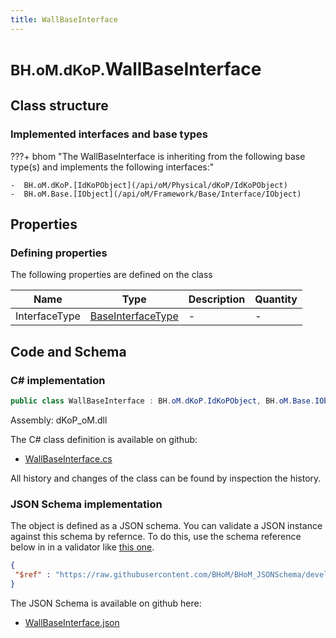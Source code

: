```yaml
---
title: WallBaseInterface
---
```


# <small>BH.oM.dKoP.</small>**WallBaseInterface**



## Class structure

### Implemented interfaces and base types

???+ bhom "The WallBaseInterface is inheriting from the following base type(s) and implements the following interfaces:"

    -  BH.oM.dKoP.[IdKoPObject](/api/oM/Physical/dKoP/IdKoPObject)
    -  BH.oM.Base.[IObject](/api/oM/Framework/Base/Interface/IObject)


## Properties



### Defining properties

The following properties are defined on the class

| Name             | Type             | Description      | Quantity         |
|------------------|------------------|------------------|------------------|
| InterfaceType | [BaseInterfaceType](/api/oM/Physical/dKoP/Interfaces/Enums/BaseInterfaceType) | - | - |


## Code and Schema

### C# implementation

``` C# title="C#"
public class WallBaseInterface : BH.oM.dKoP.IdKoPObject, BH.oM.Base.IObject
```

Assembly: dKoP_oM.dll

The C# class definition is available on github:

- [WallBaseInterface.cs](https://github.com/BHoM/dKoP_Toolkit/blob/develop/dKoP_oM/Interfaces\WallBaseInterface.cs)

All history and changes of the class can be found by inspection the history.
### JSON Schema implementation

The object is defined as a JSON schema. You can validate a JSON instance against this schema by refernce. To do this, use the schema reference below in in a validator like [this one](https://www.jsonschemavalidator.net/).

``` json title="JSON Schema"
{
 "$ref" : "https://raw.githubusercontent.com/BHoM/BHoM_JSONSchema/develop/dKoP_oM/WallBaseInterface.json"
}
```

The JSON Schema is available on github here:

- [WallBaseInterface.json](https://github.com/BHoM/BHoM_JSONSchema/blob/develop/dKoP_oM/WallBaseInterface.json)
